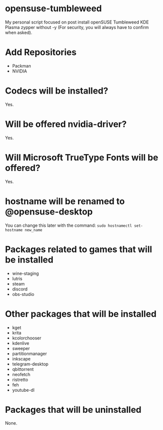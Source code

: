 # opensuse-tumbleweed
My personal script focused on post install openSUSE Tumbleweed KDE Plasma
zypper without -y (For security, you will always have to confirm when asked).

# Add Repositories
- Packman
- NVIDIA

# Codecs will be installed?
Yes.

# Will be offered nvidia-driver?
Yes.

# Will Microsoft TrueType Fonts will be offered?
Yes.

# hostname will be renamed to @opensuse-desktop
You can change this later with the command: `sudo hostnamectl set-hostname new_name`

# Packages related to games that will be installed
- wine-staging
- lutris
- steam
- discord
- obs-studio

# Other packages that will be installed
- kget
- krita
- kcolorchooser
- kdenlive
- sweeper
- partitionmanager
- inkscape
- telegram-desktop
- qbittorrent
- neofetch
- ristretto
- feh
- youtube-dl

# Packages that will be uninstalled
None.
